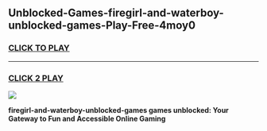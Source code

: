 
## Unblocked-Games-firegirl-and-waterboy-unblocked-games-Play-Free-4moy0
<h3>
<a href="https://premium76.site?title=firegirl-and-waterboy-unblocked-games&ref=12A">CLICK TO PLAY</a></h3>
<hr>

<h3>
<a href="https://premium76.site?title=firegirl-and-waterboy-unblocked-games&ref=12A">CLICK 2 PLAY</a>
  
</h3>

<a href="https://premium76.site?title=firegirl-and-waterboy-unblocked-games&ref=12A"><img src="https://clearcache.store/games.png"></a>


**firegirl-and-waterboy-unblocked-games games unblocked: Your Gateway to Fun and Accessible Online Gaming**
